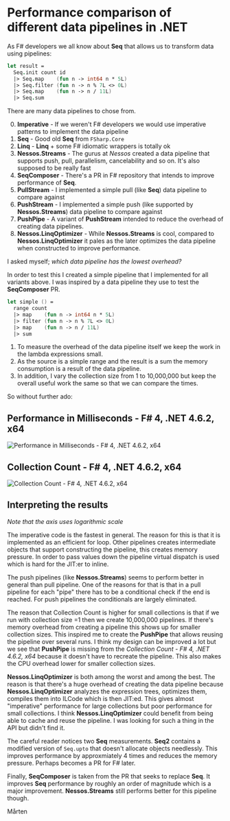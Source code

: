 # Performance comparison of different data pipelines in .NET

As F# developers we all know about **Seq** that allows us to transform data using pipelines:

```fsharp
let result =
  Seq.init count id
  |> Seq.map    (fun n -> int64 n * 5L)
  |> Seq.filter (fun n -> n % 7L <> 0L)
  |> Seq.map    (fun n -> n / 11L)
  |> Seq.sum
```

There are many data pipelines to chose from.

0. **Imperative** - If we weren't F# developers we would use imperative patterns to implement the data pipeline
1. **Seq** - Good old **Seq** from `FSharp.Core`
2. **Linq** - **Linq** + some F# idiomatic wrappers is totally ok
3. **Nessos.Streams** - The gurus at *Nessos* created a data pipeline that supports push, pull, parallelism, cancelability and so on. It's also supposed to be really fast
5. **SeqComposer** - There's a PR in F# repository that intends to improve performance of **Seq**.
5. **PullStream** - I implemented a simple pull (like **Seq**) data pipeline to compare against
6. **PushStream** - I implemented a simple push (like supported by **Nessos.Streams**) data pipeline to compare against
7. **PushPipe** - A variant of **PushStream** intended to reduce the overhead of creating data pipelines.
8. **Nessos.LinqOptimizer** - While **Nessos.Streams** is cool, compared to **Nessos.LinqOptimizer** it pales as the later optimizes the data pipeline when constructed to improve performance.

I asked myself; *which data pipeline has the lowest overhead?*

In order to test this I created a simple pipeline that I implemented for all variants above. I was inspired by a data pipeline they use to test the **SeqComposer** PR.

```fsharp
let simple () =
  range count
  |> map    (fun n -> int64 n * 5L)
  |> filter (fun n -> n % 7L <> 0L)
  |> map    (fun n -> n / 11L)
  |> sum
```

1. To measure the overhead of the data pipeline itself we keep the work in the lambda expressions small.
2. As the source is a simple range and the result is a sum the memory consumption is a result of the data pipeline.
3. In addition, I vary the collection size from 1 to 10,000,000 but keep the overall useful work the same so that we can compare the times.

So without further ado:

## Performance in Milliseconds - F# 4, .NET 4.6.2, x64

![Performance in Milliseconds - F# 4, .NET 4.6.2, x64](http://i.imgur.com/KJgNejl.png)

## Collection Count - F# 4, .NET 4.6.2, x64

![Collection Count - F# 4, .NET 4.6.2, x64](http://i.imgur.com/qcH1d73.png)

## Interpreting the results

*Note that the axis uses logarithmic scale*

The imperative code is the fastest in general. The reason for this is that it is implemented as an efficient for loop. Other pipelines creates intermediate objects that support constructing the pipeline, this creates memory pressure. In order to pass values down the pipeline virtual dispatch is used which is hard for the JIT:er to inline.

The push pipelines (like **Nessos.Streams**) seems to perform better in general than pull pipeline. One of the reasons for that is that in a pull pipeline for each "pipe" there has to be a conditional check if the end is reached. For push pipelines the conditionals are largely eliminated.

The reason that Collection Count is higher for small collections is that if we run with collection size =1 then we create 10,000,000 pipelines. If there's memory overhead from creating a pipeline this shows up for smaller collection sizes. This inspired me to create the **PushPipe** that allows reusing the pipeline over several runs. I think my design can be improved a lot but we see that **PushPipe** is missing from the *Collection Count - F# 4, .NET 4.6.2, x64* because it doesn't have to recreate the pipeline. This also makes the CPU overhead lower for smaller collection sizes.

**Nessos.LinqOptimizer** is both among the worst and among the best. The reason is that there's a huge overhead of creating the data pipeline because **Nessos.LinqOptimizer** analyzes the expression trees, optimizes them, compiles them into ILCode which is then JIT:ed. This gives almost "imperative" performance for large collections but poor performance for small collections. I think **Nessos.LinqOptimizer** could benefit from being able to cache and reuse the pipeline. I was looking for such a thing in the API but didn't find it.

The careful reader notices two **Seq** measurements. **Seq2** contains a modified version of `Seq.upto` that doesn't allocate objects needlessly. This improves performance by approxmiately 4 times and reduces the memory pressure. Perhaps becomes a PR for F# later.

Finally, **SeqComposer** is taken from the PR that seeks to replace **Seq**. It improves **Seq** performance by roughly an order of magnitude which is a major improvement. **Nessos.Streams** still performs better for this pipeline though.

Mårten

